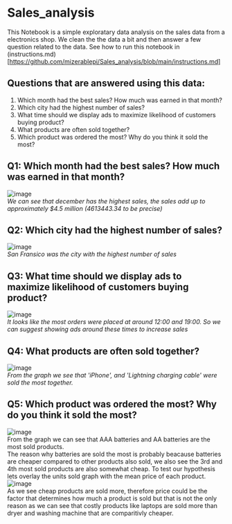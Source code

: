 # Sales_analysis
This Notebook is a simple exploratary data analysis on the sales data from a electronics shop. We clean the the data a bit and then answer a few question related to the data. See how to run this notebook in (instructions.md)[https://github.com/mizerablepi/Sales_analysis/blob/main/instructions.md]

## Questions that are answered using this data:
1. Which month had the best sales? How much was earned in that month?
2. Which city had the highest number of sales?
3. What time should we display ads to maximize likelihood of customers buying product?
4. What products are often sold together?
5. Which product was ordered the most? Why do you think it sold the most?

## Q1: Which month had the best sales? How much was earned in that month?
![image](https://user-images.githubusercontent.com/41267142/227176585-957f6bf7-ee88-4524-ab2d-9facd00b7ba4.png)<br>
_We can see that december has the highest sales, the sales add up to approximately $4.5 million (4613443.34 to be precise)_

## Q2: Which city had the highest number of sales?
![image](https://user-images.githubusercontent.com/41267142/227176983-48cfd129-5e83-45bb-b7cd-431ab4de3674.png)<br>
_San Fransico was the city with the highest number of sales_

## Q3: What time should we display ads to maximize likelihood of customers buying product?
![image](https://user-images.githubusercontent.com/41267142/227177375-1dcac7b8-cba0-4bd0-84c7-52f58c7744e2.png)<br>
_It looks like the most orders were placed at around 12:00 and 19:00. So we can suggest showing ads around these times to increase sales_

## Q4: What products are often sold together?
![image](https://user-images.githubusercontent.com/41267142/227177592-092f5d45-3536-4581-bd09-9bddc02a8b31.png)<br>
_From the graph we see that 'iPhone', and 'Lightning charging cable' were sold the most together._

## Q5: Which product was ordered the most? Why do you think it sold the most?
![image](https://user-images.githubusercontent.com/41267142/227175878-c063ba87-d447-48c6-96ea-3d4b2c82a916.png)<br>
From the graph we can see that AAA batteries and AA batteries are the most sold products.<br>
The reason why batteries are sold the most is probably beacause batteries are cheaper compared to other products also sold, we also see the 3rd and 4th most sold products are also somewhat cheap. To test our hypothesis lets overlay the units sold graph with the mean price of each product.<br>
![image](https://user-images.githubusercontent.com/41267142/227176357-f2d4ee42-f480-4072-b49f-2657b1decbea.png)<br>
As we see cheap products are sold more, therefore price could be the factor that determines how much a product is sold but that is not the only reason as we can see that costly products like laptops are sold more than dryer and washing machine that are comparitivly cheaper.
